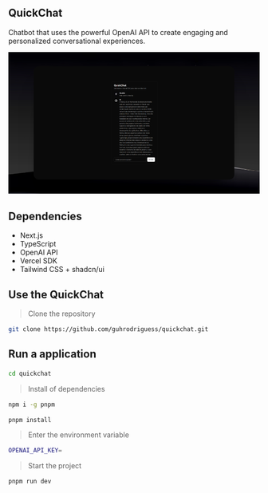 ## QuickChat
Chatbot that uses the powerful OpenAI API to create engaging and personalized conversational experiences.

<img src="./public/quickchat.png" />

## Dependencies
- Next.js
- TypeScript
- OpenAI API
- Vercel SDK
- Tailwind CSS + shadcn/ui

## Use the QuickChat

> Clone the repository

```bash
git clone https://github.com/guhrodriguess/quickchat.git
```

## Run a application

```bash
cd quickchat
```

> Install of dependencies

```bash
npm i -g pnpm
```

```bash
pnpm install
```

> Enter the environment variable

```bash
OPENAI_API_KEY=
```

> Start the project

```bash
pnpm run dev
```
